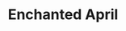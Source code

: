 ---
title: Enchanted April
year: 2007
opening_date: 2007-04-20
closing_date: 2007-05-05
layout: productions
image:
image_caption:
image_credit:
playbill: 
category: 
details:
  Theatre: Theatre Jacksonville
  Venue: Little Theatre
cast:
  Lotty Wilton: Alexis Robbins
  Mellersh Wilton: Daniel Owen Dungan
  Rose Arnott: Cathy O'Brien
  Frederick Arnott: Roger Lowe
  Lady Caroline Bramble: Staci Cobb
  Antony Wilding: Jefferson Baker
  Mrs. Graves: Harolyn Sharpe
  Costanza: Katharine Scarborough
crew:
  Director: Michael Lipp
  Technical Direcor: Jefferey L. Wagoner
  Scenic Design: Kelly J. Wagoner
  Lighting Design: Jefferey L. Wagoner
  Costume Design: Tracy Olin
  Scenic Artist: Lisa Miyares
  Stage Manager: Shannon Jones
  Assistant Stage Manager: Noelle Jaycox
  Sound Design: Michael Lipp
  Properties: |
    Jefferey L. Wagoner
    Kelly J. Wagoner
  Assistant Technical Director: Daniel Owen Dungan
  Poster Design: Caryl Butterley
  Watercolor Art: Shannon Hobbs
  Italian Consultant: Judy Pelaia
  Recorded Voice Over: Robert Pelaia
  Light Board Operation: Gloria Pepe
  Sound Board Operator: Cat McLeod
  Costume Assistant: Judy Gookin
  Running Crew: |
    Greg Odenwald
    Abigail Saenz
  Set Construction: |
    James Bennett
    Kristina Elliot
    Frank Healy
    Danielle Hudson
    Andy Hunt
    Caroline Hunt
    Debbie Hurm
    Shannon Jones
    Gloria Pepe
    Josh Pierre
    Shirley Sacks
    Abigail Saenz
    Mark Stater
orchestra:
external_links:
---